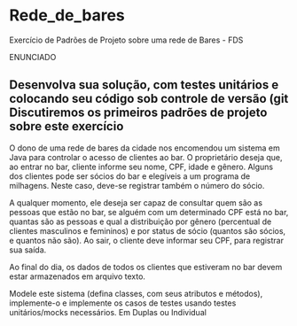 # Rede_de_bares
Exercício de Padrões de Projeto sobre uma rede de Bares - FDS


ENUNCIADO

Desenvolva sua solução, com testes unitários e colocando seu código sob controle de versão (git
Discutiremos os primeiros padrões de projeto sobre este exercício
-------------------------------------------------------------------------------------------------------------
O dono de uma rede de bares da cidade nos encomendou um sistema em Java para controlar o acesso de clientes ao bar. O proprietário deseja que, ao entrar no bar,  cliente informe seu nome, CPF, idade e gênero. Alguns dos clientes pode ser sócios do bar e elegíveis a um programa de milhagens. Neste caso, deve-se registrar também o número do sócio.

A qualquer momento, ele deseja ser capaz de consultar quem são as pessoas que estão no bar, se alguém com um determinado CPF está no bar, quantas são as pessoas e qual a distribuição por gênero (percentual de clientes masculinos e femininos) e por status de sócio (quantos são sócios, e quantos não são). Ao sair, o cliente deve informar seu CPF, para registrar sua saída.

Ao final do dia, os dados de todos os clientes que estiveram no bar devem estar armazenados em arquivo texto.

Modele este sistema (defina classes, com seus atributos e métodos), implemente-o e implemente os casos de testes usando testes unitários/mocks necessários. 
Em Duplas ou Individual
